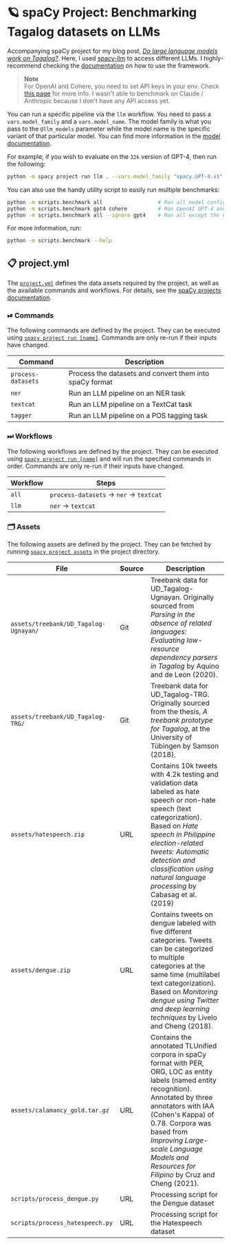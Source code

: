 <!-- SPACY PROJECT: AUTO-GENERATED DOCS START (do not remove) -->

# 🪐 spaCy Project: Benchmarking Tagalog datasets on LLMs

Accompanying spaCy project for my blog post, [*Do large language models work on Tagalog?*](https://ljvmiranda921.github.io/notebook/2023/10/18/llm-tagalog/).
Here, I used [spacy-llm](https://github.com/explosion/spacy-llm) to access different LLMs.
I highly-recommend checking the [documentation](https://spacy.io/api/large-language-models) on how to use the framework.

> **Note**  
For OpenAI and Cohere, you need to set API keys in your env. Check [this page](https://spacy.io/api/large-language-models#api-keys) for more info. 
I wasn't able to benchmark on Claude / Anthropic because I don't have any API access yet.

You can run a specific pipeline via the `llm` workflow. 
You need to pass a `vars.model_family` and a `vars.model_name`. 
The model family is what you pass to the `@llm_models` parameter while the model name is the specific variant of that particular model.
You can find more information in the [model documentation](https://spacy.io/api/large-language-models#models).

For example, if you wish to evaluate on the `32k` version of GPT-4, then run the following:

```sh
python -m spacy project run llm . --vars.model_family "spacy.GPT-4.v1" --vars.model_name "gpt-4-32k"
```

You can also use the handy utility script to easily run multiple benchmarks:

```sh
python -m scripts.benchmark all                  # Run all model configurations
python -m scripts.benchmark gpt4 cohere          # Run OpenAI GPT-4 and Cohere only
python -m scripts.benchmark all --ignore gpt4    # Run all except the GPT-4 config
```

For more information, run:

```sh
python -m scripts.benchmark --help
```


## 📋 project.yml

The [`project.yml`](project.yml) defines the data assets required by the
project, as well as the available commands and workflows. For details, see the
[spaCy projects documentation](https://spacy.io/usage/projects).

### ⏯ Commands

The following commands are defined by the project. They
can be executed using [`spacy project run [name]`](https://spacy.io/api/cli#project-run).
Commands are only re-run if their inputs have changed.

| Command | Description |
| --- | --- |
| `process-datasets` | Process the datasets and convert them into spaCy format |
| `ner` | Run an LLM pipeline on an NER task |
| `textcat` | Run an LLM pipeline on a TextCat task |
| `tagger` | Run an LLM pipeline on a POS tagging task |

### ⏭ Workflows

The following workflows are defined by the project. They
can be executed using [`spacy project run [name]`](https://spacy.io/api/cli#project-run)
and will run the specified commands in order. Commands are only re-run if their
inputs have changed.

| Workflow | Steps |
| --- | --- |
| `all` | `process-datasets` &rarr; `ner` &rarr; `textcat` |
| `llm` | `ner` &rarr; `textcat` |

### 🗂 Assets

The following assets are defined by the project. They can
be fetched by running [`spacy project assets`](https://spacy.io/api/cli#project-assets)
in the project directory.

| File | Source | Description |
| --- | --- | --- |
| `assets/treebank/UD_Tagalog-Ugnayan/` | Git | Treebank data for UD_Tagalog-Ugnayan. Originally sourced from *Parsing in the absence of related languages: Evaluating low-resource dependency parsers in Tagalog* by Aquino and de Leon (2020). |
| `assets/treebank/UD_Tagalog-TRG/` | Git | Treebank data for UD_Tagalog-TRG. Originally sourced from the thesis, *A treebank prototype for Tagalog*, at the University of Tübingen by Samson (2018). |
| `assets/hatespeech.zip` | URL | Contains 10k tweets with 4.2k testing and validation data labeled as hate speech or non-hate speech (text categorization). Based on *Hate speech in Philippine election-related tweets: Automatic detection and classification using natural language processing* by Cabasag et al. (2019) |
| `assets/dengue.zip` | URL | Contains tweets on dengue labeled with five different categories. Tweets can be categorized to multiple categories at the same time (multilabel text categorization). Based on *Monitoring dengue using Twitter and deep learning techniques* by Livelo and Cheng (2018). |
| `assets/calamancy_gold.tar.gz` | URL | Contains the annotated TLUnified corpora in spaCy format with PER, ORG, LOC as entity labels (named entity recognition). Annotated by three annotators with IAA (Cohen's Kappa) of 0.78. Corpora was based from *Improving Large-scale Language Models and Resources for Filipino* by Cruz and Cheng (2021). |
| `scripts/process_dengue.py` | URL | Processing script for the Dengue dataset |
| `scripts/process_hatespeech.py` | URL | Processing script for the Hatespeech dataset |

<!-- SPACY PROJECT: AUTO-GENERATED DOCS END (do not remove) -->